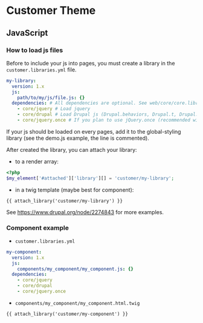 # Customer Theme

## JavaScript

### How to load js files

Before to include your js into pages, you must create a library in the `customer.libraries.yml` file.

```yaml
my-library:
  version: 1.x
  js:
    path/to/my/js/file.js: {}
  dependencies: # All dependencies are optional. See web/core/core.libraries.yml for an example of what you can use.
    - core/jquery # Load jquery
    - core/drupal # Load Drupal js (Drupal.behaviors, Drupal.t, Drupal.url, etc...)
    - core/jquery.once # If you plan to use jQuery.once (recommended with behaviors)
```
If your js should be loaded on every pages, add it to the global-styling library (see the demo.js example, the line is commented).

After created the library, you can attach your library:
* to a render array:

```php
<?php
$my_element['#attached']['library'][] = 'customer/my-library';
```
* in a twig template (maybe best for component):

```twig
{{ attach_library('customer/my-library') }}
```

See https://www.drupal.org/node/2274843 for more examples.

### Component example

* `customer.libraries.yml`

```yaml
my-component:
  version: 1.x
  js:
    components/my_component/my_component.js: {}
  dependencies:
    - core/jquery
    - core/drupal
    - core/jquery.once
```
* `components/my_component/my_component.html.twig`

```twig
{{ attach_library('customer/my-component') }}
```

